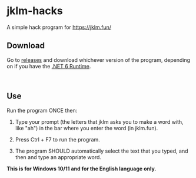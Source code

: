 # jklm-hacks
 A simple hack program for https://jklm.fun/

## Download
Go to [releases](https://github.com/prokenz101/jklm-hacks/releases/latest) and download whichever version of the program, depending on if you have the [.NET 6 Runtime](https://dot.net/download).

<br />

## Use
Run the program ONCE then:

1. Type your prompt (the letters that jklm asks you to make a word with, like "ah") in the bar where you enter the word (in jklm.fun).

2. Press Ctrl + F7 to run the program.

2. The program SHOULD automatically select the text that you typed, and then and type an appropriate word.

**This is for Windows 10/11 and for the English language only.**
